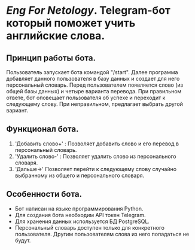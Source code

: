 # *Eng For Netology*.  Telegram-бот который поможет учить английские слова. 

## Принцип работы бота.
Пользователь запускает бота командой "/start". Далее программа добавляет данного пользователя в базу данных и создает для него персональный словарь. Перед пользователем появляется слово (из общей базы данных) и четыре варианта перевода. При правильном ответе, бот оповещает пользователя об успехе и переходит к следующему слову. При неправильном, предлагает выбрать другой вариант.

## Функционал бота.
1. 'Добавить слово+' : Позволяет добавить слово и его перевод в персональный словарь.
2. 'Удалить слово-' : Позволяет удалить слово из персонального словаря.
3. 'Дальше->' Позволяет перейти к следующему слову случайно выбранному из общего и персонального словаря.

## Особенности бота.
- Бот написан на языке программирования Python.
- Для создания бота необходим API токен Telegram.
- Для хранения данных используется БД PostgreSQL.
- Персональный словарь доступен только для конкретного пользователя. Другим пользователям слова из него попадаться не будут.